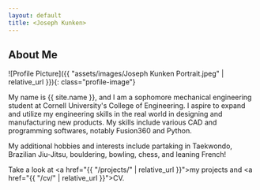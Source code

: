 ```yaml
---
layout: default
title: <Joseph Kunken>
---
```


## About Me


![Profile Picture]({{ "assets/images/Joseph Kunken Portrait.jpeg" | relative_url }}){: class="profile-image"}

 
My name is {{ site.name }}, and I am a sophomore mechanical engineering student at Cornell University's College of Engineering.  I aspire to expand and utilize my engineering skills in the real world in designing and manufacturing new products.  My skills include various CAD and programming softwares, notably Fusion360 and Python.  

My additional hobbies and interests include partaking in Taekwondo, Brazilian Jiu-Jitsu, bouldering, bowling, chess, and leaning French!

Take a look at <a href="{{ "/projects/" | relative_url }}">my projects</a> and <a href="{{ "/cv/" | relative_url }}">CV</a>.
